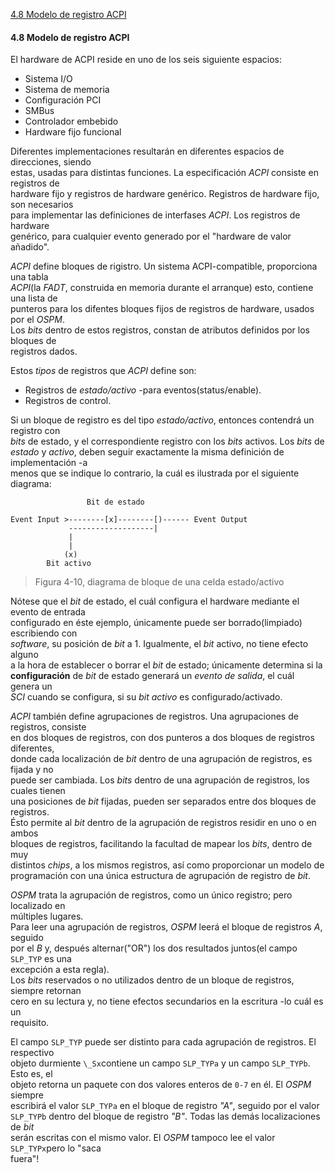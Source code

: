 [4.8 Modelo de registro ACPI](#i1)



#### <a name="i1">4.8 Modelo de registro ACPI</a> ####



El hardware de ACPI reside en uno de los seis siguiente espacios:  

  - Sistema I/O
  - Sistema de memoria
  - Configuración PCI
  - SMBus
  - Controlador embebido
  - Hardware fijo funcional

Diferentes implementaciones resultarán en diferentes espacios de direcciones, siendo  
estas, usadas para distintas funciones. La especificación _ACPI_ consiste en registros de  
hardware fijo y registros de hardware genérico. Registros de hardware fijo, son necesarios  
para implementar las definiciones de interfases _ACPI_. Los registros de hardware  
genérico, para cualquier evento generado por el "hardware de valor añadido".  

_ACPI_ define bloques de rigistro. Un sistema ACPI-compatible, proporciona una tabla  
_ACPI_(la _FADT_, construida en memoria durante el arranque) esto, contiene una lista de  
punteros para los difentes bloques fijos de registros de hardware, usados por el _OSPM_.  
Los _bits_ dentro de estos registros, constan de atributos definidos por los bloques de  
registros dados.  

Estos _tipos_ de registros que _ACPI_ define son:  

  - Registros de _estado/activo_ -para eventos(status/enable).  
  - Registros de control.  

Si un bloque de registro es del tipo _estado/activo_, entonces contendrá un registro con  
_bits_ de estado, y el correspondiente registro con los _bits_ activos. Los _bits_ de  
_estado_ y _activo_, deben seguir exactamente la misma definición de implementación -a  
menos que se indique lo contrario, la cuál es ilustrada por el siguiente diagrama:  

                     Bit de estado   
    
    Event Input >--------[x]--------[)------ Event Output
                 -------------------|
                 |
                 |
                (x)
            Bit activo

> Figura 4-10, diagrama de bloque de una celda estado/activo


Nótese que el _bit_ de estado, el cuál configura el hardware mediante el evento de entrada  
configurado en éste ejemplo, únicamente puede ser borrado(limpiado) escribiendo con  
_software_, su posición de _bit_ a 1. Igualmente, el _bit_ activo, no tiene efecto alguno  
a la hora de establecer o borrar el _bit_ de estado; únicamente determina si la  
__configuración__ de _bit_ de estado generará un _evento de salida_, el cuál genera un  
_SCI_ cuando se configura, si su _bit activo_ es configurado/activado.  

_ACPI_ también define agrupaciones de registros. Una agrupaciones de registros, consiste  
en dos bloques de registros, con dos punteros a dos bloques de registros diferentes,  
donde cada localización de _bit_ dentro de una agrupación de registros, es fijada y no  
puede ser cambiada. Los _bits_ dentro de una agrupación de registros, los cuales tienen  
una posiciones de _bit_ fijadas, pueden ser separados entre dos bloques de registros.  
Ésto permite al _bit_ dentro de la agrupación de registros residir en uno o en ambos  
bloques de registros, facilitando la facultad de mapear los _bits_, dentro de muy  
distintos _chips_, a los mismos registros, así como proporcionar un modelo de  
programación con una única estructura de agrupación de registro de _bit_.  

_OSPM_ trata la agrupación de registros, como un único registro; pero localizado en  
múltiples lugares.  
Para leer una agrupación de registros, _OSPM_ leerá el bloque de registros _A_, seguido  
por el _B_ y, después alternar("OR") los dos resultados juntos(el campo `SLP_TYP` es una  
excepción a esta regla).  
Los _bits_ reservados o no utilizados dentro de un bloque de registros, siempre retornan  
cero en su lectura y, no tiene efectos secundarios en la escritura -lo cuál es un  
requisito.  

El campo `SLP_TYP` puede ser distinto para cada agrupación de registros. El respectivo  
objeto durmiente `\_Sx`contiene un campo `SLP_TYPa` y un campo `SLP_TYPb`. Esto es, el  
objeto retorna un paquete con dos valores enteros de `0-7` en él. El _OSPM_ siempre  
escribirá el valor `SLP_TYPa` en el bloque de registro _"A"_, seguido por el valor  
`SLP_TYPb` dentro del bloque de registro _"B"_. Todas las demás localizaciones de _bit_  
serán escritas con el mismo valor. El _OSPM_ tampoco lee el valor `SLP_TYPx`pero lo "saca  
fuera"!  
 

